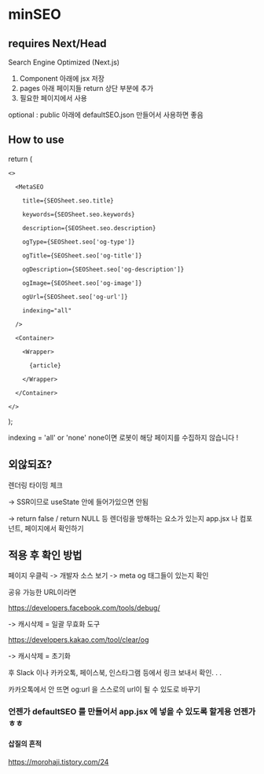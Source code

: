 # minSEO

## requires Next/Head

Search Engine Optimized (Next.js)

1. Component 아래에 jsx 저장
2. pages 아래 페이지들 return 상단 부분에 추가
3. 필요한 페이지에서 사용 


optional : public 아래에 defaultSEO.json 만들어서 사용하면 좋음

## How to use 


return (

    <>
    
      <MetaSEO
      
        title={SEOSheet.seo.title}
        
        keywords={SEOSheet.seo.keywords}
       
        description={SEOSheet.seo.description}
        
        ogType={SEOSheet.seo['og-type']}
        
        ogTitle={SEOSheet.seo['og-title']}
        
        ogDescription={SEOSheet.seo['og-description']}
       
        ogImage={SEOSheet.seo['og-image']}
        
        ogUrl={SEOSheet.seo['og-url']}
        
        indexing="all"
        
      />
      
      <Container>
      
        <Wrapper>
        
          {article}
          
        </Wrapper>
        
      </Container>
      
    </>
    
  );
  
  
  indexing = 'all' or 'none' 
  none이면 로봇이 해당 페이지를 수집하지 않습니다 !


## 외않되죠?

렌더링 타이밍 체크 

-> SSR이므로 useState 안에 들어가있으면 안됨

-> return false / return NULL 등 렌더링을 방해하는 요소가 있는지 app.jsx 나 컴포넌트, 페이지에서 확인하기


## 적용 후 확인 방법 

페이지 우클릭 -> 개발자 소스 보기 -> meta og 태그들이 있는지 확인 

공유 가능한 URL이라면 

https://developers.facebook.com/tools/debug/ 

-> 캐시삭제 = 일괄 무효화 도구

https://developers.kakao.com/tool/clear/og

-> 캐시삭제 = 초기화

후 Slack 이나 카카오톡, 페이스북, 인스타그램 등에서 링크 보내서 확인. . . 

카카오톡에서 안 뜨면 og:url 을 스스로의 url이 될 수 있도로 바꾸기


### 언젠가 defaultSEO 를 만들어서 app.jsx 에 넣을 수 있도록 할게용 언젠가 ㅎㅎ 


#### 삽질의 흔적
https://morohaji.tistory.com/24
